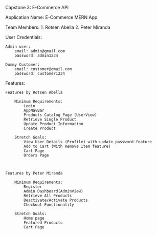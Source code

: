 Capstone 3: E-Commerce API

Application Name: E-Commerce MERN App

Team Members:
	1. Rotsen Abella
	2. Peter Miranda

User Credentials:

	Admin user:
		email: admin@gmail.com
		password: admin1234

	Dummy Customer:
		email: customer@gmail.com
		password: customer1234

Features:
	
	Features by Rotsen Abella
		
		Minimum Requirements:
			Login
			AppNavBar
			Products Catalog Page (UserView)
			Retrieve Single Product
			Update Product Information
			Create Product

		Stretch Goals:
			View User Details (Profile) with update password feature
			Add to Cart (With Remove Item feature)
			Cart Page
			Orders Page
		


	Features by Peter Miranda
		
		Minimum Requirements:
			Register
			Admin Dashboard(AdminView)
			Retrieve All Products
			Deactivate/Activate Products
			Checkout Functionality
		
		Stretch Goals:
			Home page
			Featured Products
			Cart Page
		
		
		
		
	
